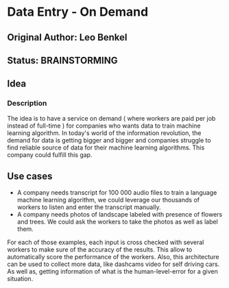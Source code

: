 # Data Entry - On Demand

## Original Author: Leo Benkel

## Status: BRAINSTORMING

## Idea

### Description

The idea is to have a service on demand ( where workers are paid per job instead of full-time ) for companies
who wants data to train machine learning algorithm. In today's world of the information revolution, the
demand for data is getting bigger and bigger and companies struggle to find reliable source of data
for their machine learning algorithms. This company could fulfill this gap.

## Use cases

* A company needs transcript for 100 000 audio files to train a language machine learning algorithm, 
we could leverage our thousands of workers to listen and enter the transcript manually.
* A company needs photos of landscape labeled with presence of flowers and trees. We could ask the workers 
to take the photos as well as label them.

For each of those examples, each input is cross checked with several workers to make sure of the accuracy of the
results. This allow to automatically score the performance of the workers. 
Also, this architecture can be used to collect more data, like dashcams video for self driving cars. As well as,
getting information of what is the human-level-error for a given situation. 
